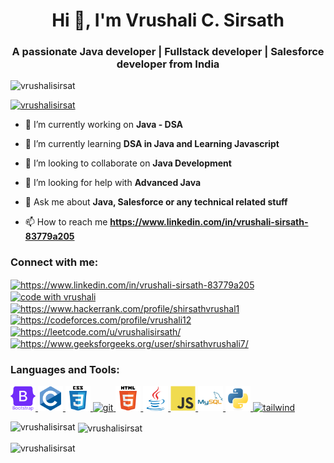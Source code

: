 <h1 align="center">Hi 👋, I'm Vrushali C. Sirsath</h1>
<h3 align="center">A passionate Java developer | Fullstack developer | Salesforce developer from India</h3>

<p align="left"> <img src="https://komarev.com/ghpvc/?username=vrushalisirsat&label=Profile%20views&color=0e75b6&style=flat" alt="vrushalisirsat" /> </p>

<p align="left"> <a href="https://github.com/ryo-ma/github-profile-trophy"><img src="https://github-profile-trophy.vercel.app/?username=vrushalisirsat" alt="vrushalisirsat" /></a> </p>

- 🔭 I’m currently working on **Java - DSA**

- 🌱 I’m currently learning **DSA in Java and Learning Javascript**

- 👯 I’m looking to collaborate on **Java Development**

- 🤝 I’m looking for help with **Advanced Java**

- 💬 Ask me about **Java, Salesforce or any technical related stuff**

- 📫 How to reach me **https://www.linkedin.com/in/vrushali-sirsath-83779a205**

<h3 align="left">Connect with me:</h3>
<p align="left">
<a href="https://linkedin.com/in/https://www.linkedin.com/in/vrushali-sirsath-83779a205" target="blank"><img align="center" src="https://raw.githubusercontent.com/rahuldkjain/github-profile-readme-generator/master/src/images/icons/Social/linked-in-alt.svg" alt="https://www.linkedin.com/in/vrushali-sirsath-83779a205" height="30" width="40" /></a>
<a href="https://www.youtube.com/c/code with vrushali" target="blank"><img align="center" src="https://raw.githubusercontent.com/rahuldkjain/github-profile-readme-generator/master/src/images/icons/Social/youtube.svg" alt="code with vrushali" height="30" width="40" /></a>
<a href="https://www.hackerrank.com/https://www.hackerrank.com/profile/shirsathvrushal1" target="blank"><img align="center" src="https://raw.githubusercontent.com/rahuldkjain/github-profile-readme-generator/master/src/images/icons/Social/hackerrank.svg" alt="https://www.hackerrank.com/profile/shirsathvrushal1" height="30" width="40" /></a>
<a href="https://codeforces.com/profile/https://codeforces.com/profile/vrushali12" target="blank"><img align="center" src="https://raw.githubusercontent.com/rahuldkjain/github-profile-readme-generator/master/src/images/icons/Social/codeforces.svg" alt="https://codeforces.com/profile/vrushali12" height="30" width="40" /></a>
<a href="https://www.leetcode.com/https://leetcode.com/u/vrushalisirsath/" target="blank"><img align="center" src="https://raw.githubusercontent.com/rahuldkjain/github-profile-readme-generator/master/src/images/icons/Social/leet-code.svg" alt="https://leetcode.com/u/vrushalisirsath/" height="30" width="40" /></a>
<a href="https://auth.geeksforgeeks.org/user/https://www.geeksforgeeks.org/user/shirsathvrushali7/" target="blank"><img align="center" src="https://raw.githubusercontent.com/rahuldkjain/github-profile-readme-generator/master/src/images/icons/Social/geeks-for-geeks.svg" alt="https://www.geeksforgeeks.org/user/shirsathvrushali7/" height="30" width="40" /></a>
</p>

<h3 align="left">Languages and Tools:</h3>
<p align="left"> <a href="https://getbootstrap.com" target="_blank" rel="noreferrer"> <img src="https://raw.githubusercontent.com/devicons/devicon/master/icons/bootstrap/bootstrap-plain-wordmark.svg" alt="bootstrap" width="40" height="40"/> </a> <a href="https://www.cprogramming.com/" target="_blank" rel="noreferrer"> <img src="https://raw.githubusercontent.com/devicons/devicon/master/icons/c/c-original.svg" alt="c" width="40" height="40"/> </a> <a href="https://www.w3schools.com/css/" target="_blank" rel="noreferrer"> <img src="https://raw.githubusercontent.com/devicons/devicon/master/icons/css3/css3-original-wordmark.svg" alt="css3" width="40" height="40"/> </a> <a href="https://git-scm.com/" target="_blank" rel="noreferrer"> <img src="https://www.vectorlogo.zone/logos/git-scm/git-scm-icon.svg" alt="git" width="40" height="40"/> </a> <a href="https://www.w3.org/html/" target="_blank" rel="noreferrer"> <img src="https://raw.githubusercontent.com/devicons/devicon/master/icons/html5/html5-original-wordmark.svg" alt="html5" width="40" height="40"/> </a> <a href="https://www.java.com" target="_blank" rel="noreferrer"> <img src="https://raw.githubusercontent.com/devicons/devicon/master/icons/java/java-original.svg" alt="java" width="40" height="40"/> </a> <a href="https://developer.mozilla.org/en-US/docs/Web/JavaScript" target="_blank" rel="noreferrer"> <img src="https://raw.githubusercontent.com/devicons/devicon/master/icons/javascript/javascript-original.svg" alt="javascript" width="40" height="40"/> </a> <a href="https://www.mysql.com/" target="_blank" rel="noreferrer"> <img src="https://raw.githubusercontent.com/devicons/devicon/master/icons/mysql/mysql-original-wordmark.svg" alt="mysql" width="40" height="40"/> </a> <a href="https://www.python.org" target="_blank" rel="noreferrer"> <img src="https://raw.githubusercontent.com/devicons/devicon/master/icons/python/python-original.svg" alt="python" width="40" height="40"/> </a> <a href="https://tailwindcss.com/" target="_blank" rel="noreferrer"> <img src="https://www.vectorlogo.zone/logos/tailwindcss/tailwindcss-icon.svg" alt="tailwind" width="40" height="40"/> </a> </p>

<p><img align="left" src="https://github-readme-stats.vercel.app/api/top-langs?username=vrushalisirsat&show_icons=true&locale=en&layout=compact" alt="vrushalisirsat" /></p>

<p>&nbsp;<img align="center" src="https://github-readme-stats.vercel.app/api?username=vrushalisirsat&show_icons=true&locale=en" alt="vrushalisirsat" /></p>

<p><img align="center" src="https://github-readme-streak-stats.herokuapp.com/?user=vrushalisirsat&" alt="vrushalisirsat" /></p>
